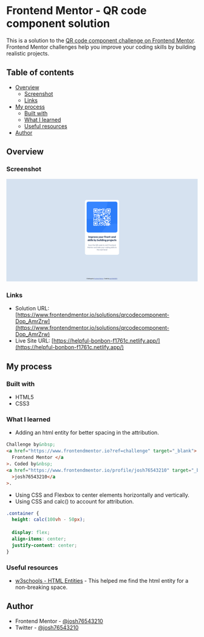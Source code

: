# Frontend Mentor - QR code component solution

This is a solution to the [QR code component challenge on Frontend Mentor](https://www.frontendmentor.io/challenges/qr-code-component-iux_sIO_H). Frontend Mentor challenges help you improve your coding skills by building realistic projects.

## Table of contents

- [Overview](#overview)
  - [Screenshot](#screenshot)
  - [Links](#links)
- [My process](#my-process)
  - [Built with](#built-with)
  - [What I learned](#what-i-learned)
  - [Useful resources](#useful-resources)
- [Author](#author)

## Overview

### Screenshot

![](./images/screenshot.png)

### Links

- Solution URL: [https://www.frontendmentor.io/solutions/qrcodecomponent-Dop_AmrZrw](https://www.frontendmentor.io/solutions/qrcodecomponent-Dop_AmrZrw)
- Live Site URL: [https://helpful-bonbon-f1761c.netlify.app/](https://helpful-bonbon-f1761c.netlify.app/)

## My process

### Built with

- HTML5
- CSS3

### What I learned

- Adding an html entity for better spacing in the attribution.

```html
Challenge by&nbsp;
<a href="https://www.frontendmentor.io?ref=challenge" target="_blank">
  Frontend Mentor </a
>. Coded by&nbsp;
<a href="https://www.frontendmentor.io/profile/josh76543210" target="_blank"
  >josh76543210</a
>.
```

- Using CSS and Flexbox to center elements horizontally and vertically.
- Using CSS and calc() to account for attribution.

```css
.container {
  height: calc(100vh - 50px);

  display: flex;
  align-items: center;
  justify-content: center;
}
```

### Useful resources

- [w3schools - HTML Entities](https://www.w3schools.com/html/html_entities.asp) - This helped me find the html entity for a non-breaking space.

## Author

- Frontend Mentor - [@josh76543210](https://www.frontendmentor.io/profile/josh76543210)
- Twitter - [@josh76543210](https://www.twitter.com/josh76543210)
